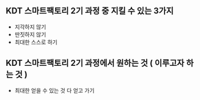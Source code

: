 ## KDT 스마트팩토리 2기 과정 중 지킬 수 있는 3가지
- 지각하지 않기
- 딴짓하지 않기
- 최대한 스스로 하기

## KDT 스마트팩토리 2기 과정에서 원하는 것 ( 이루고자 하는 것 )
- 최대한 얻을 수 있는 것 다 얻고 가기
